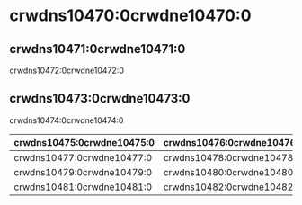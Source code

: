 # crwdns10470:0crwdne10470:0

## crwdns10471:0crwdne10471:0

crwdns10472:0crwdne10472:0

## crwdns10473:0crwdne10473:0

crwdns10474:0crwdne10474:0

| crwdns10475:0crwdne10475:0 | crwdns10476:0crwdne10476:0 |
| -------------------------- | -------------------------- |
| crwdns10477:0crwdne10477:0 | crwdns10478:0crwdne10478:0 |
| crwdns10479:0crwdne10479:0 | crwdns10480:0crwdne10480:0 |
| crwdns10481:0crwdne10481:0 | crwdns10482:0crwdne10482:0 |